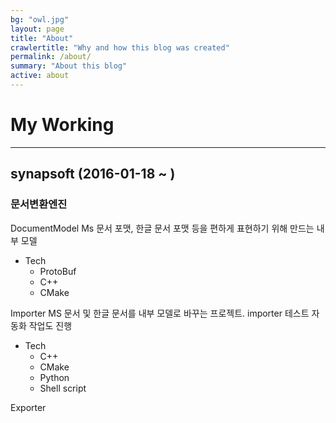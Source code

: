 ```yaml
---
bg: "owl.jpg"
layout: page
title: "About"
crawlertitle: "Why and how this blog was created"
permalink: /about/
summary: "About this blog"
active: about
---
```

# My Working
*****
## synapsoft (2016-01-18 ~ )
### 문서변환엔진
DocumentModel
Ms 문서 포맷, 한글 문서 포맷 등을 편하게 표현하기 위해 만드는 내부 모델
- Tech
	- ProtoBuf
	- C++
	- CMake

Importer
MS 문서 및 한글 문서를 내부 모델로 바꾸는 프로젝트. importer 테스트 자동화 작업도 진행
- Tech
	- C++
	- CMake
	- Python
	- Shell script

Exporter

